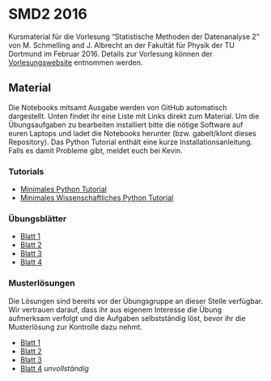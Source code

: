 # SMD2 2016
Kursmaterial für die Vorlesung “Statistische Methoden der Datenanalyse 2” von
M. Schmelling and J. Albrecht an der Fakultät für Physik der TU Dortmund im
Februar 2016. Details zur Vorlesung können der
[Vorlesungswebsite](http://www.e5.physik.tu-dortmund.de/albrecht/lectures/data1516/)
entnommen werden.

## Material
Die Notebooks mitsamt Ausgabe werden von GitHub automatisch dargestellt. Unten
findet ihr eine Liste mit Links direkt zum Material. Um die Übungsaufgaben zu
bearbeiten installiert bitte die nötige Software auf euren Laptops und ladet
die Notebooks herunter (bzw. gabelt/klont dieses Repository). Das Python
Tutorial enthält eine kurze Installationsanleitung. Falls es damit Probleme
gibt, meldet euch bei Kevin.

### Tutorials
 * [Minimales Python Tutorial](tutorials/Python%20Tutorial.ipynb)
 * [Minimales Wissenschaftliches Python
   Tutorial](tutorials/Wissenschaftliches%20Python%20Tutorial.ipynb)

### Übungsblätter
 * [Blatt 1](assignments/1.ipynb)
 * [Blatt 2](assignments/2.ipynb)
 * [Blatt 3](assignments/3.ipynb)
 * [Blatt 4](assignments/4.ipynb)

### Musterlösungen
Die Lösungen sind bereits vor der Übungsgruppe an dieser Stelle verfügbar. Wir
vertrauen darauf, dass ihr aus eigenem Interesse die Übung aufmerksam verfolgt
und die Aufgaben selbstständig löst, bevor ihr die Musterlösung zur Kontrolle
dazu nehmt.

 * [Blatt 1](solutions/1.ipynb)
 * [Blatt 2](solutions/2.ipynb)
 * [Blatt 3](solutions/3.ipynb)
 * [Blatt 4](solutions/4.ipynb) _unvollständig_
